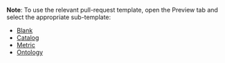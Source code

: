 **Note**: To use the relevant pull-request template, open the Preview tab and select the appropriate sub-template:

* [Blank](?expand=1&template=blank.md)
* [Catalog](?expand=1&template=catalog.md)
* [Metric](?expand=1&template=metric.md)
* [Ontology](?expand=1&template=ontology.md)
